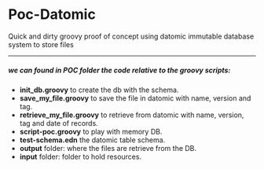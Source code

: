 # Poc-Datomic
Quick and dirty groovy proof of concept using datomic immutable database system to store files
***


##### we can found in POC folder the code relative to the groovy scripts:
- **init_db.groovy** to create the db with the schema.
- **save_my_file.groovy** to save the file in datomic with name, version and tag.
- **retrieve_my_file.groovy** to retrieve from datomic with name, version, tag and date of records.
- **script-poc.groovy** to play with memory DB.
- **test-schema.edn** the datomic table schema.
- **output** folder: where the files are retrieve from the DB.
- **input** folder: folder to hold resources.
